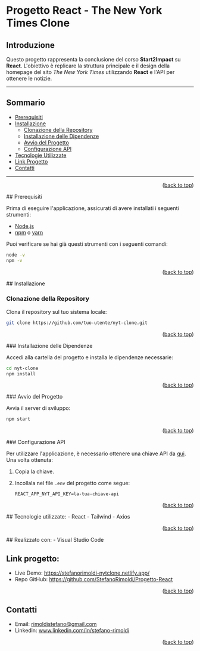 # Progetto React - The New York Times Clone
<a name="readme-top"></a>

## Introduzione
Questo progetto rappresenta la conclusione del corso **Start2Impact** su **React**. L'obiettivo è replicare la struttura principale e il design della homepage del sito *The New York Times* utilizzando **React** e l'API per ottenere le notizie.

---

## Sommario

- [Prerequisiti](#prerequisiti)
- [Installazione](#installazione)
  - [Clonazione della Repository](#clonazione-della-repository)
  - [Installazione delle Dipendenze](#installazione-delle-dipendenze)
  - [Avvio del Progetto](#avvio-del-progetto)
  - [Configurazione API](#configurazione-api)
- [Tecnologie Utilizzate](#tecnologie-utilizzate)
- [Link Progetto](#link-progetto)
- [Contatti](#contatti)

---
<p align="right">(<a href="#readme-top">back to top</a>)</p>
## Prerequisiti

Prima di eseguire l'applicazione, assicurati di avere installati i seguenti strumenti:

- [Node.js](https://nodejs.org/)
- [npm](https://www.npmjs.com/) o [yarn](https://yarnpkg.com/)

Puoi verificare se hai già questi strumenti con i seguenti comandi:

```bash
node -v
npm -v
```
<p align="right">(<a href="#readme-top">back to top</a>)</p>
## Installazione

### Clonazione della Repository

Clona il repository sul tuo sistema locale:

```bash
git clone https://github.com/tuo-utente/nyt-clone.git
```
<p align="right">(<a href="#readme-top">back to top</a>)</p>
### Installazione delle Dipendenze

Accedi alla cartella del progetto e installa le dipendenze necessarie:

```bash
cd nyt-clone
npm install
```
<p align="right">(<a href="#readme-top">back to top</a>)</p>
### Avvio del Progetto

Avvia il server di sviluppo:

```bash
npm start
```
<p align="right">(<a href="#readme-top">back to top</a>)</p>
### Configurazione API

Per utilizzare l'applicazione, è necessario ottenere una chiave API da [qui](https://developer.nytimes.com/get-started). Una volta ottenuta:

1. Copia la chiave.
2. Incollala nel file `.env` del progetto come segue:

   ```env
   REACT_APP_NYT_API_KEY=la-tua-chiave-api
   ```
<p align="right">(<a href="#readme-top">back to top</a>)</p>
## Tecnologie utilizzate:
- React
- Tailwind
- Axios
<p align="right">(<a href="#readme-top">back to top</a>)</p>
## Realizzato con:
- Visual Studio Code

## Link progetto:
- Live Demo: https://stefanorimoldi-nytclone.netlify.app/
- Repo GitHub: https://github.com/StefanoRimoldi/Progetto-React
<p align="right">(<a href="#readme-top">back to top</a>)</p>

## Contatti
- Email: rimoldistefano@gmail.com
- Linkedin: www.linkedin.com/in/stefano-rimoldi

<p align="right">(<a href="#readme-top">back to top</a>)</p>
